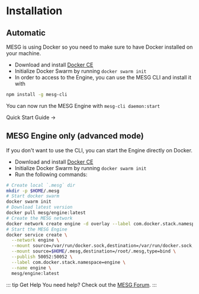 # Installation

## Automatic

MESG is using Docker so you need to make sure to have Docker installed on your machine.

- Download and install [Docker CE](https://www.docker.com/community-edition)
- Initialize Docker Swarm by running `docker swarm init`
- In order to access to the Engine, you can use the MESG CLI and install it with

```bash
npm install -g mesg-cli
```

You can now run the MESG Engine with `mesg-cli daemon:start`

<div class="page-nav">
  <p class="inner">
    <span class="next">
      <router-link to="/guide/quick-start-guide.html">
        Quick Start Guide
      </router-link>
      →
    </span>
  </p>
</div>

## MESG Engine only (advanced mode)

If you don't want to use the CLI, you can start the Engine directly on Docker.

- Download and install [Docker CE](https://www.docker.com/community-edition)
- Initialize Docker Swarm by running `docker swarm init`
- Run the following commands:

```bash
# Create local `.mesg` dir
mkdir -p $HOME/.mesg
# Start docker swarm
docker swarm init
# Download latest version
docker pull mesg/engine:latest
# Create the MESG network
docker network create engine -d overlay --label com.docker.stack.namespace=engine
# Start the MESG Engine
docker service create \
  --network engine \
  --mount source=/var/run/docker.sock,destination=/var/run/docker.sock,type=bind \
  --mount source=$HOME/.mesg,destination=/root/.mesg,type=bind \
  --publish 50052:50052 \
  --label com.docker.stack.namespace=engine \
  --name engine \
  mesg/engine:latest
```

::: tip Get Help
You need help? Check out the <a href="https://forum.mesg.com" target="_blank">MESG Forum</a>.
:::
